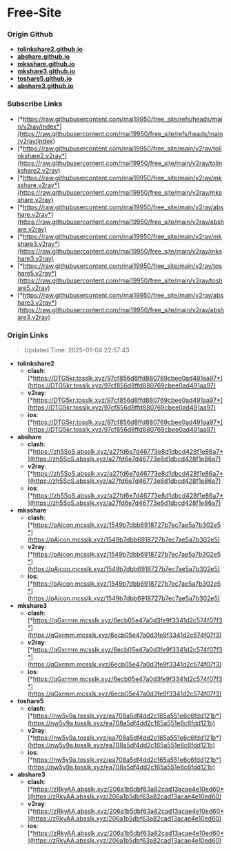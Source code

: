 # Free-Site

### Origin Github

- [**tolinkshare2.github.io**](https://github.com/tolinkshare2/tolinkshare2.github.io)
- [**abshare.github.io**](https://github.com/abshare/abshare.github.io)
- [**mksshare.github.io**](https://github.com/mksshare/mksshare.github.io)
- [**mkshare3.github.io**](https://github.com/mkshare3/mkshare3.github.io)
- [**toshare5.github.io**](https://github.com/toshare5/toshare5.github.io)
- [**abshare3.github.io**](https://github.com/abshare3/abshare3.github.io)

### Subscribe Links

- [*https://raw.githubusercontent.com/mai19950/free_site/refs/heads/main/v2ray/index*](https://raw.githubusercontent.com/mai19950/free_site/refs/heads/main/v2ray/index)
- [*https://raw.githubusercontent.com/mai19950/free_site/main/v2ray/tolinkshare2.v2ray*](https://raw.githubusercontent.com/mai19950/free_site/main/v2ray/tolinkshare2.v2ray)
- [*https://raw.githubusercontent.com/mai19950/free_site/main/v2ray/mksshare.v2ray*](https://raw.githubusercontent.com/mai19950/free_site/main/v2ray/mksshare.v2ray)
- [*https://raw.githubusercontent.com/mai19950/free_site/main/v2ray/abshare.v2ray*](https://raw.githubusercontent.com/mai19950/free_site/main/v2ray/abshare.v2ray)
- [*https://raw.githubusercontent.com/mai19950/free_site/main/v2ray/mkshare3.v2ray*](https://raw.githubusercontent.com/mai19950/free_site/main/v2ray/mkshare3.v2ray)
- [*https://raw.githubusercontent.com/mai19950/free_site/main/v2ray/toshare5.v2ray*](https://raw.githubusercontent.com/mai19950/free_site/main/v2ray/toshare5.v2ray)
- [*https://raw.githubusercontent.com/mai19950/free_site/main/v2ray/abshare3.v2ray*](https://raw.githubusercontent.com/mai19950/free_site/main/v2ray/abshare3.v2ray)

### Origin Links

> Updated Time: 2025-01-04 22:57:43

- **tolinkshare2**
  - **clash**: [*https://DTG5kr.tosslk.xyz/97cf856d8ffd880769cbee0ad491aa97*](https://DTG5kr.tosslk.xyz/97cf856d8ffd880769cbee0ad491aa97)
  - **v2ray**: [*https://DTG5kr.tosslk.xyz/97cf856d8ffd880769cbee0ad491aa97*](https://DTG5kr.tosslk.xyz/97cf856d8ffd880769cbee0ad491aa97)
  - **ios**: [*https://DTG5kr.tosslk.xyz/97cf856d8ffd880769cbee0ad491aa97*](https://DTG5kr.tosslk.xyz/97cf856d8ffd880769cbee0ad491aa97)
- **abshare**
  - **clash**: [*https://zh5SoS.absslk.xyz/a27fd6e7d46773e8d1dbcd428f1e86a7*](https://zh5SoS.absslk.xyz/a27fd6e7d46773e8d1dbcd428f1e86a7)
  - **v2ray**: [*https://zh5SoS.absslk.xyz/a27fd6e7d46773e8d1dbcd428f1e86a7*](https://zh5SoS.absslk.xyz/a27fd6e7d46773e8d1dbcd428f1e86a7)
  - **ios**: [*https://zh5SoS.absslk.xyz/a27fd6e7d46773e8d1dbcd428f1e86a7*](https://zh5SoS.absslk.xyz/a27fd6e7d46773e8d1dbcd428f1e86a7)
- **mksshare**
  - **clash**: [*https://pAicon.mcsslk.xyz/1549b7dbb6918727b7ec7ae5a7b302e5*](https://pAicon.mcsslk.xyz/1549b7dbb6918727b7ec7ae5a7b302e5)
  - **v2ray**: [*https://pAicon.mcsslk.xyz/1549b7dbb6918727b7ec7ae5a7b302e5*](https://pAicon.mcsslk.xyz/1549b7dbb6918727b7ec7ae5a7b302e5)
  - **ios**: [*https://pAicon.mcsslk.xyz/1549b7dbb6918727b7ec7ae5a7b302e5*](https://pAicon.mcsslk.xyz/1549b7dbb6918727b7ec7ae5a7b302e5)
- **mkshare3**
  - **clash**: [*https://qGxrmm.mcsslk.xyz/6ecb05e47a0d3fe9f3341d2c574f07f3*](https://qGxrmm.mcsslk.xyz/6ecb05e47a0d3fe9f3341d2c574f07f3)
  - **v2ray**: [*https://qGxrmm.mcsslk.xyz/6ecb05e47a0d3fe9f3341d2c574f07f3*](https://qGxrmm.mcsslk.xyz/6ecb05e47a0d3fe9f3341d2c574f07f3)
  - **ios**: [*https://qGxrmm.mcsslk.xyz/6ecb05e47a0d3fe9f3341d2c574f07f3*](https://qGxrmm.mcsslk.xyz/6ecb05e47a0d3fe9f3341d2c574f07f3)
- **toshare5**
  - **clash**: [*https://nw5v9a.tosslk.xyz/ea708a5df4dd2c165a551e6c6fdd121b*](https://nw5v9a.tosslk.xyz/ea708a5df4dd2c165a551e6c6fdd121b)
  - **v2ray**: [*https://nw5v9a.tosslk.xyz/ea708a5df4dd2c165a551e6c6fdd121b*](https://nw5v9a.tosslk.xyz/ea708a5df4dd2c165a551e6c6fdd121b)
  - **ios**: [*https://nw5v9a.tosslk.xyz/ea708a5df4dd2c165a551e6c6fdd121b*](https://nw5v9a.tosslk.xyz/ea708a5df4dd2c165a551e6c6fdd121b)
- **abshare3**
  - **clash**: [*https://zRkyAA.absslk.xyz/206a1b5dbf63a82cad13acae4e10ed60*](https://zRkyAA.absslk.xyz/206a1b5dbf63a82cad13acae4e10ed60)
  - **v2ray**: [*https://zRkyAA.absslk.xyz/206a1b5dbf63a82cad13acae4e10ed60*](https://zRkyAA.absslk.xyz/206a1b5dbf63a82cad13acae4e10ed60)
  - **ios**: [*https://zRkyAA.absslk.xyz/206a1b5dbf63a82cad13acae4e10ed60*](https://zRkyAA.absslk.xyz/206a1b5dbf63a82cad13acae4e10ed60)
